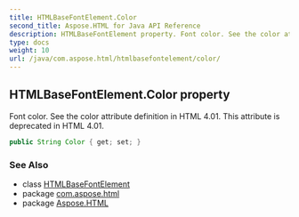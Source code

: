 ```yaml
---
title: HTMLBaseFontElement.Color
second_title: Aspose.HTML for Java API Reference
description: HTMLBaseFontElement property. Font color. See the color attribute definition in HTML 4.01. This attribute is deprecated in HTML 4.01
type: docs
weight: 10
url: /java/com.aspose.html/htmlbasefontelement/color/
---
```

## HTMLBaseFontElement.Color property

Font color. See the color attribute definition in HTML 4.01. This attribute is deprecated in HTML 4.01.

```java
public String Color { get; set; }
```

### See Also

* class [HTMLBaseFontElement](../)
* package [com.aspose.html](../../htmlbasefontelement/)
* package [Aspose.HTML](../../../)
